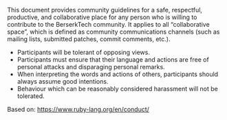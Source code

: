 ﻿This document provides community guidelines for a safe, respectful,
productive, and collaborative place for any person who is willing to
contribute to the BerserkTech community. It applies to all “collaborative
space”, which is defined as community communications channels (such as
mailing lists, submitted patches, commit comments, etc.).

- Participants will be tolerant of opposing views.
- Participants must ensure that their language and actions are free of personal attacks and disparaging personal remarks.
- When interpreting the words and actions of others, participants should always assume good intentions.
- Behaviour which can be reasonably considered harassment will not be tolerated.

Based on: https://www.ruby-lang.org/en/conduct/
